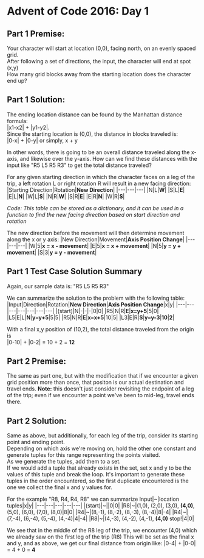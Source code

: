 # Advent of Code 2016: Day 1


## Part 1 Premise:
Your character will start at location (0,0), facing north, on an evenly spaced grid.  
After following a set of directions, the input, the character will end at spot (x,y)  
How many grid blocks away from the starting location does the character end up?  

## Part 1 Solution:
The ending location distance can be found by the Manhattan distance formula:  
|x1-x2| + |y1-y2|.  
Since the starting location is (0,0), the distance in blocks traveled is:  
|0-x| + |0-y| or simply, x + y

In other words, there is going to be an overall distance traveled along the x-axis,
and likewise over the y-axis. How can we find these distances with the input like
"R5 L5 R5 R3" to get the total distance traveled?

For any given starting direction in which the character faces on a leg of the trip, a left rotation L or right rotation R will result in a new facing direction:
|Starting Direction|Rotation|**New Direction**|
|---|---|---|
|N|L|**W**|
|S|L|**E**|
|E|L|**N**|
|W|L|**S**|
|N|R|**W**|
|S|R|**E**|
|E|R|**N**|
|W|R|**S**|

*Code: This table can be stored as a dictionary, and it can be used in a function to find the new facing direction based on start direction and rotation* 

The new direction before the movement will then determine movement along the x or y axis:
|New Direction|Movement|**Axis Position Change**|
|---|---|---|
|W|5|**x = x - movement**|
|E|5|**x = x + movement**|
|N|5|**y = y + movement**|
|S|3|**y = y - movement**|
  

## Part 1 Test Case Solution Summary
Again, our sample data is: "R5 L5 R5 R3"

We can summarize the solution to the problem with the following table:
|Input|Direction|Rotation|**New Direction**|**Axis Position Change**|x|y|
|---|---|---|---|---|---|---|
|(start)|N|-|-|-|0|0|
|R5|N|R|**E**|**x=y+5**|5|0|
|L5|E|L|**N**|**y=y+5**|5|5|
|R5|N|R|**E**|**x=x+5**|10|5|
|L3|E|R|**S**|**y=y-3**|**10**|**2**| 

With a final x,y position of (10,2), the total distance traveled from the origin is  
|0-10| + |0-2| = 10 + 2 = **12**
  
    
## Part 2 Premise:
The same as part one, but with the modification that if we encounter a given grid position more than once, that positon is our actual destination and travel ends. 
**Note:** this doesn't just consider revisiting the endpoint of a leg of the trip; even if we encounter a point we've been to mid-leg, travel ends there. 
  
## Part 2 Solution:
Same as above, but additionally, for each leg of the trip, consider its starting point and ending point.  
Depending on which axis we're moving on, hold the other one constant and generate tuples for this range representing the points visited.  
As we generate the tuples, add them to a set.  
If we would add a tuple that already exists in the set, set x and y to be the values of this tuple and break the loop. 
It's important to generate these tuples in the order encountered, so the first duplicate encountered is the one we collect the final x and y values for. 

For the example "R8, R4, R4, R8" we can summarize 
Input|~|location tuples|x|y|
|---|---|---|---|---|
|(start)|~||0|0|
|R8|~|(1,0), (2,0), (3,0), **(4,0)**, (5,0), (6,0), (7,0), (8,0)|8|0|
|R4|~|(8,-1), (8,-2), (8,-3), (8,-4)|8|-4|
|R4|~|(7,-4), (6,-4), (5,-4), (4,-4)|4|-4|
|R8|~|(4,-3), (4,-2), (4,-1), **(4,0)** stop!|4|0|

We see that in the middle of the R8 leg of the trip, we encounter (4,0) which we already saw on the first leg of the trip (R8)
This will be set as the final x and y, and as above, we get our final distance from origin like:
|0-4| + |0-0| = 4 + 0 = **4**
